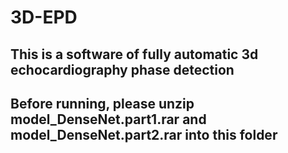 # 3D-EPD
## This is a software of  fully automatic 3d echocardiography phase detection 
## Before running, please unzip model_DenseNet.part1.rar and model_DenseNet.part2.rar into this folder
